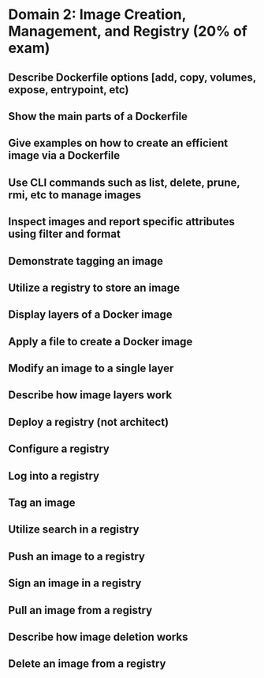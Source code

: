 # Domain 2: Image Creation, Management, and Registry (20% of exam)

## Describe Dockerfile options [add, copy, volumes, expose, entrypoint, etc)

## Show the main parts of a Dockerfile

## Give examples on how to create an efficient image via a Dockerfile

## Use CLI commands such as list, delete, prune, rmi, etc to manage images

## Inspect images and report specific attributes using filter and format

## Demonstrate tagging an image

## Utilize a registry to store an image

## Display layers of a Docker image

## Apply a file to create a Docker image

## Modify an image to a single layer

## Describe how image layers work

## Deploy a registry (not architect)

## Configure a registry

## Log into a registry

## Tag an image

## Utilize search in a registry

## Push an image to a registry

## Sign an image in a registry

## Pull an image from a registry

## Describe how image deletion works

## Delete an image from a registry
